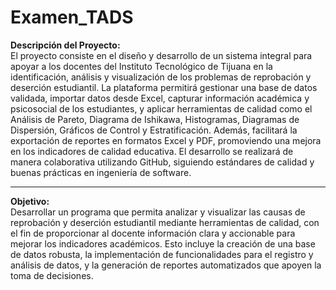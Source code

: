 # Examen_TADS

**Descripción del Proyecto:**  
El proyecto consiste en el diseño y desarrollo de un sistema integral para apoyar a los docentes del Instituto Tecnológico de Tijuana en la identificación, análisis y visualización de los problemas de reprobación y deserción estudiantil. La plataforma permitirá gestionar una base de datos validada, importar datos desde Excel, capturar información académica y psicosocial de los estudiantes, y aplicar herramientas de calidad como el Análisis de Pareto, Diagrama de Ishikawa, Histogramas, Diagramas de Dispersión, Gráficos de Control y Estratificación. Además, facilitará la exportación de reportes en formatos Excel y PDF, promoviendo una mejora en los indicadores de calidad educativa. El desarrollo se realizará de manera colaborativa utilizando GitHub, siguiendo estándares de calidad y buenas prácticas en ingeniería de software.

---

**Objetivo:**  
Desarrollar un programa que permita analizar y visualizar las causas de reprobación y deserción estudiantil mediante herramientas de calidad, con el fin de proporcionar al docente información clara y accionable para mejorar los indicadores académicos. Esto incluye la creación de una base de datos robusta, la implementación de funcionalidades para el registro y análisis de datos, y la generación de reportes automatizados que apoyen la toma de decisiones.
